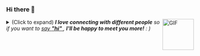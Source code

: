 ### Hi there 👋


<img align="right" alt="GIF" src="[https://media.giphy.com/media/LnQjpWaON8nhr21vNW/giphy.gif](https://k.kfirstsnowlucky.cn/?explorer/share/file&hash=92d0ATAFezhxC4XIgl1cG4-dQsxVGt5N-TjzxdhND-alhSEWsX-SzseJ7XHon7BeJwT_kwNykkdY5t0O4C7fYIFUw_oxpdeqPeWpih4Y8KX2&name=/github.jpg)" width="84" title="Say HI"> <details><summary>(Click to expand) <em><b>I love connecting with different people</b> so if you want to <a href="https://voup.cn" >say <b>"hi" </b></a>, <b>I'll be happy to meet you more!</b> : )</em></summary>
<!--
**Fristsnow/Fristsnow** is a ✨ _special_ ✨ repository because its `README.md` (this file) appears on your GitHub profile.

Here are some ideas to get you started:

- 🔭 I’m currently working on ...
- 🌱 I’m currently learning ...
- 👯 I’m looking to collaborate on ...
- 🤔 I’m looking for help with ...
- 💬 Ask me about ...
- 📫 How to reach me: ...
- 😄 Pronouns: ...
- ⚡ Fun fact: ...
-->
